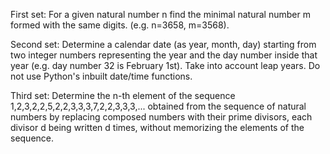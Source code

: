 First set: For a given natural number n find the minimal natural number m formed with the same digits.
(e.g. n=3658, m=3568).

Second set: Determine a calendar date (as year, month, day) starting from two integer numbers representing the year
and the day number inside that year (e.g. day number 32 is February 1st).
Take into account leap years. Do not use Python's inbuilt date/time functions.

Third set: Determine the n-th element of the sequence 1,2,3,2,2,5,2,2,3,3,3,7,2,2,3,3,3,...
obtained from the sequence of natural numbers by replacing composed numbers with their prime divisors,
each divisor d being written d times, without memorizing the elements of the sequence.